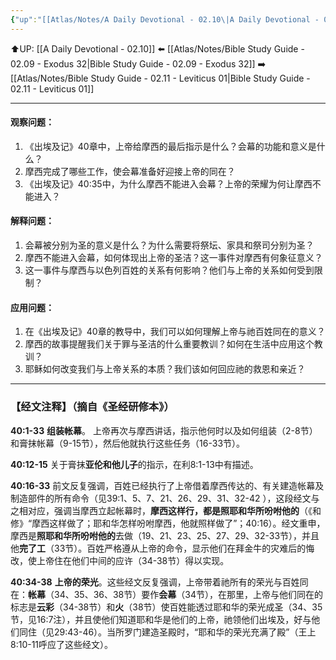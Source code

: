 ```yaml
---
{"up":"[[Atlas/Notes/A Daily Devotional - 02.10\|A Daily Devotional - 02.10]]","dg-publish":true,"permalink":"/atlas/notes/bible-study-guide-02-10-exodus-40/","dgPassFrontmatter":true}
---
```


⬆️UP: [[A Daily Devotional - 02.10]]
⬅️ [[Atlas/Notes/Bible Study Guide - 02.09 - Exodus 32\|Bible Study Guide - 02.09 - Exodus 32]]
➡️ [[Atlas/Notes/Bible Study Guide - 02.11 - Leviticus 01\|Bible Study Guide - 02.11 - Leviticus 01]] 

---

#### 观察问题：

1. 《出埃及记》40章中，上帝给摩西的最后指示是什么？会幕的功能和意义是什么？
2. 摩西完成了哪些工作，使会幕准备好迎接上帝的同在？
3. 《出埃及记》40:35中，为什么摩西不能进入会幕？上帝的荣耀为何让摩西不能进入？

#### 解释问题：

1. 会幕被分别为圣的意义是什么？为什么需要将祭坛、家具和祭司分别为圣？
2. 摩西不能进入会幕，如何体现出上帝的圣洁？这一事件对摩西有何象征意义？
3. 这一事件与摩西与以色列百姓的关系有何影响？他们与上帝的关系如何受到限制？

#### 应用问题：

1. 在《出埃及记》40章的教导中，我们可以如何理解上帝与祂百姓同在的意义？
2. 摩西的故事提醒我们关于罪与圣洁的什么重要教训？如何在生活中应用这个教训？
3. 耶稣如何改变我们与上帝关系的本质？我们该如何回应祂的救恩和亲近？


---
### 【经文注释】（摘自《圣经研修本》）

**40:1-33** **组装帐幕**。 上帝再次与摩西讲话，指示他何时以及如何组装（2-8节）和膏抹帐幕（9-15节），然后他就执行这些任务（16-33节）。

**40:12-15** 关于膏抹**亚伦和他儿子**的指示，在利8:1-13中有描述。

**40:16-33** 前文反复强调，百姓已经执行了上帝借着摩西传达的、有关建造帐幕及制造部件的所有命令（见39:1、5、7、21、26、29、31、32-42 ），这段经文与之相对应，强调当摩西立起帐幕时，**摩西这样行，都是照耶和华所吩咐他的**（《和修》“摩西这样做了；耶和华怎样吩咐摩西，他就照样做了”；40:16）。经文重申，摩西是**照耶和华所吩咐他的**去做（19、21、23、25、27、29、32-33节），并且他**完了工**（33节）。百姓严格遵从上帝的命令，显示他们在拜金牛的灾难后的悔改，使上帝住在他们中间的应许（34-38节）得以实现。

**40:34-38** **上帝的荣光**。这些经文反复强调，上帝带着祂所有的荣光与百姓同在：**帐幕**（34、35、36、38节）要作**会幕**（34节），在那里，上帝与他们同在的标志是**云彩**（34-38节）和**火**（38节）使百姓能透过耶和华的荣光成圣（34、35节，见16:7注），并且使他们知道耶和华是他们的上帝，祂领他们出埃及，好与他们同住（见29:43-46）。当所罗门建造圣殿时，“耶和华的荣光充满了殿”（王上8:10-11呼应了这些经文）。

